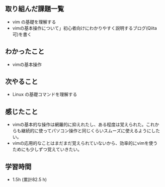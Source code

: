 ## 取り組んだ課題一覧

- vim の基礎を理解する 
- vimの基本操作について」初心者向けにわかりやすく説明するブログ(Qiita可)を書く

## わかったこと
- vimの基本操作 
　　
## 次やること
- Linux の基礎コマンドを理解する

## 感じたこと
- vimの基本的な操作は網羅的に抑えれたし、ある程度は覚えられた。これからも継続的に使ってパソコン操作と同じくらいスムーズに使えるようにしたい。
- vimの応用的なことはまだまだ覚えられていないから、効率的にvimを使うためにも少しずつ覚えていきたい。

## 学習時間　
- 1.5h (累計82.5 h)
